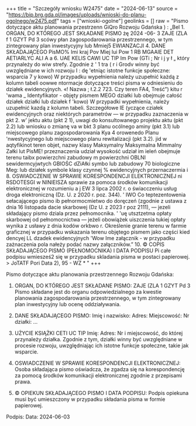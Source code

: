 +++
title = "Szczegóły wniosku W2475"
date = "2024-06-13"
source = "https://bip.brg.gda.pl/images/uploads/wnioski-do-planu-ogolnego/w2475.pdf"
tags = ["wnioski-ogolne"]
geolinks = []
raw = "Pismo dotyczące aktu planowania przestrzenn GiQro Rozwoju Gdańska ) : „Bel 1. ORGAN, DO KTÓREGO JEST SKŁADANE PISMO żę 2024 -06- 3  ZAJE (ZLA f 1 GZYT Pd 3 scówy płan żagospodarowania przestrzennego, w tym zintegrowany plan inwestycyjny lub Mmiej5  EWIANZACJI 4. DANE SKŁADAJĄCEGO PisMO% Imi kraj Pov Miej lui Pow 1 RB MGAAIE DET AETIARLYC ALI A a 6. UAE KELIS CAWI UC TIP Im Pow (GTi ; Nr i j y ł „ który przynależy do wiw strefy. Zgodnie ż ' 1 tra ( r i Grodv winny być uwzględniane w ich rozwoju I : dę 'etniąc istotne funkcje społeczne: wsparcia 7 y kowo) W przypadku wypełnienia należy uzupełnić każdą z kolumn tabeli oowwe ntormacje dotyczące treści pisma w odniesieniu do działek ewidencyjnych. «! Nazwa ; ł.2.2  723. Czy teren FA4, Treść”)  kitu r 'wama _ Identyfikator  - objęty pismem MEGO działki lub obejmuje całość  działek działki lub działek   f 'kowo) W przypadki wypełnienia, należy uzupełnić kazdą z kolumn tabeli. Szczegółowe IE (yczące cziałek ewidencyjnych oraz niektórych parametrów — w przypadku zaznaczenia w pkt 2. w' jektu aktu (pkt 2 1), uwagi do konsultowanego projektu aktu (pkt 2.2) lub wniosku o zmianę va w bkt 3 planu ocólnego aminy (pkt 3.1) lub miejscowego planu zagospodarowania Kya 4 orowenedo Planu 'nwestycyjnego lub miejscowego planu rewitalizacji (pkt 3.2). jid w aqtyfikinot teren objet, nazwy klasy Maksymalny  Maksymalna Mimmalny Załki lut PisME! przeznaczenia udział wysokość  udział im ieleń obejmuje terenu taibx powierzchni zabudowy m powierzchni  OBLNI sewidermcyjwtych GBIOŚC dZiAłki symbo lub  zabudowy 70  biologiczne  Meg: lub działek symbole klasy    czynnej %  ewidencyjnych przernaczermia      i       8. OSWIADCZENIE W SPRAWIE KORESPONDENCJI ELEKTRONICZNEJ ni RSDOTESGI w NINIEISZA sprawie za pomoca środków komunikacji elektronicznej w rozumieniu a j EW 3 lipca 2002 r. o świacczeniu usług droga elektroniczną (Dz. U. z 2020 r. poz. 344). ' IWO Co teptezentowenia sełacającego pismo ib pełnormocmietwo do doręczeń (zgodnie z ustawa z dnia 16 listopada dacie skarbowej (Dz U. z 2023 r poz 2111), — jezeli składający pismo dziala przez pełnomocnika. ' 'uę utsztzetma opłaty skarbowej od pełnomocnictwa — jeżeli obowiążek uiszczenia tukiej opłaty wynika z usławy z dnia kodów orkbwo r. Określenie granie terenu w farmie graficznej w przypadku wskazania terenu objętego pismem jako części kied dencyej LL dzadek ewidencyjnych 'Wow Ime załącznik - w przypadku zażnaczenia pola nałeży podać nazwy załączników.” 10. © COPIS SKŁADAJĄCEGO PISMO (PEŁNOMOCNIKA) I DATA PODPISU Pi całe podpisu wmiesześ2 się w przypadku skladania pisma w postaci papierowej. > JoTATF Pori Data 2), 95 - WZ * "
+++

Pismo dotyczące aktu planowania przestrzennego Rozwoju Gdańska:

1. ORGAN, DO KTÓREGO JEST SKŁADANE PISMO:
ZAJE (ZLA 1 GZYT Pd 3
Pismo składane jest do organu odpowiedzialnego za kwestie planowania zagospodarowania przestrzennego, w tym zintegrowany plan inwestycyjny lub ocenę oddziaływania.

4. DANE SKŁADAJĄCEGO PISMO: 
Imię i nazwisko:
Adres:
Miejscowość:
Nr działki:
...

6. UŻYCIE KSIĄŻKI CETI UC TIP
Imię:
Adres:
Nr i miejscowość, do której przynależy działka. Zgodnie z tym, działki winny być uwzględniane w procesie rozwoju, uwzględniając ich istotne funkcje społeczne, takie jak wsparcie.

8. OSWIADCZENIE W SPRAWIE KORESPONDENCJI ELEKTRONICZNEJ:
Osoba składająca pismo oświadcza, że zgadza się na korespondencję za pomocą środków komunikacji elektronicznej zgodnie z przepisami prawa.

10. © OPIEKUN SKŁADAJĄCEGO PISMO I DATA PODPISU:
Podpis opiekuna musi być umieszczony w przypadku składania pisma w formie papierowej.

Podpis:
Data: 2024-06-03


